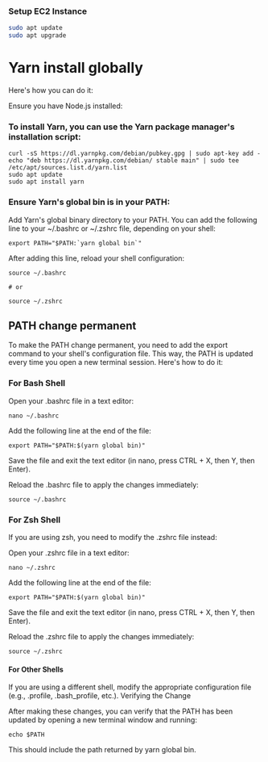 ### Setup EC2 Instance

```bash
sudo apt update
sudo apt upgrade
```

# Yarn install globally

Here's how you can do it:

Ensure you have Node.js installed:

### To install Yarn, you can use the Yarn package manager's installation script:

```
curl -sS https://dl.yarnpkg.com/debian/pubkey.gpg | sudo apt-key add -
echo "deb https://dl.yarnpkg.com/debian/ stable main" | sudo tee /etc/apt/sources.list.d/yarn.list
sudo apt update
sudo apt install yarn
```

### Ensure Yarn's global bin is in your PATH:

Add Yarn's global binary directory to your PATH. You can add the following line to your ~/.bashrc or ~/.zshrc file, depending on your shell:

```
export PATH="$PATH:`yarn global bin`"
```

After adding this line, reload your shell configuration:

```
source ~/.bashrc

# or

source ~/.zshrc
```
## PATH change permanent
To make the PATH change permanent, you need to add the export command to your shell's configuration file. This way, the PATH is updated every time you open a new terminal session. Here's how to do it:

### For Bash Shell

Open your .bashrc file in a text editor:

    nano ~/.bashrc

Add the following line at the end of the file:

    export PATH="$PATH:$(yarn global bin)"

Save the file and exit the text editor (in nano, press CTRL + X, then Y, then Enter).

Reload the .bashrc file to apply the changes immediately:

    source ~/.bashrc

### For Zsh Shell

If you are using zsh, you need to modify the .zshrc file instead:

Open your .zshrc file in a text editor:

    nano ~/.zshrc

Add the following line at the end of the file:

    export PATH="$PATH:$(yarn global bin)"

Save the file and exit the text editor (in nano, press CTRL + X, then Y, then Enter).

Reload the .zshrc file to apply the changes immediately:

    source ~/.zshrc

#### For Other Shells

If you are using a different shell, modify the appropriate configuration file (e.g., .profile, .bash_profile, etc.).
Verifying the Change

After making these changes, you can verify that the PATH has been updated by opening a new terminal window and running:

    echo $PATH

This should include the path returned by yarn global bin.